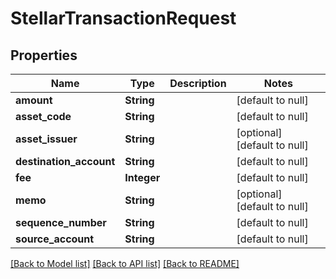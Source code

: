 # StellarTransactionRequest
## Properties

| Name | Type | Description | Notes |
|------------ | ------------- | ------------- | -------------|
| **amount** | **String** |  | [default to null] |
| **asset\_code** | **String** |  | [default to null] |
| **asset\_issuer** | **String** |  | [optional] [default to null] |
| **destination\_account** | **String** |  | [default to null] |
| **fee** | **Integer** |  | [default to null] |
| **memo** | **String** |  | [optional] [default to null] |
| **sequence\_number** | **String** |  | [default to null] |
| **source\_account** | **String** |  | [default to null] |

[[Back to Model list]](../README.md#documentation-for-models) [[Back to API list]](../README.md#documentation-for-api-endpoints) [[Back to README]](../README.md)

